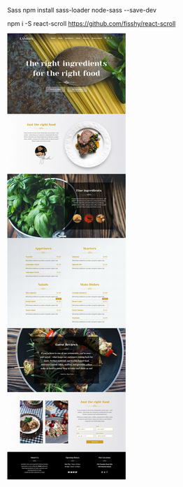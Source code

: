 Sass
npm install sass-loader node-sass --save-dev

npm i -S react-scroll
https://github.com/fisshy/react-scroll

![restaurant template](./snapshoot.jpg)

